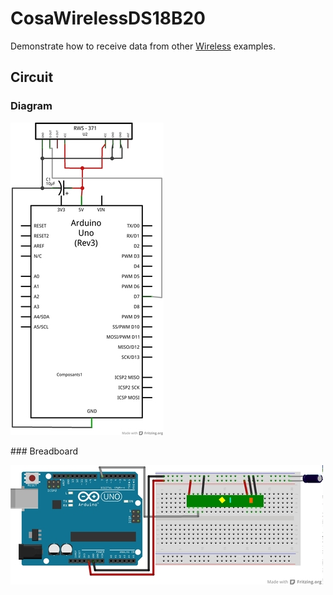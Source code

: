 CosaWirelessDS18B20
===================
Demonstrate how to receive data from other [Wireless](../) examples.

Circuit
-------

### Diagram

![diagram](./CosaWirelessReceiver_dia.jpg)

### Breadboard

![breadboard](./CosaWirelessReceiver_bb.jpg)


